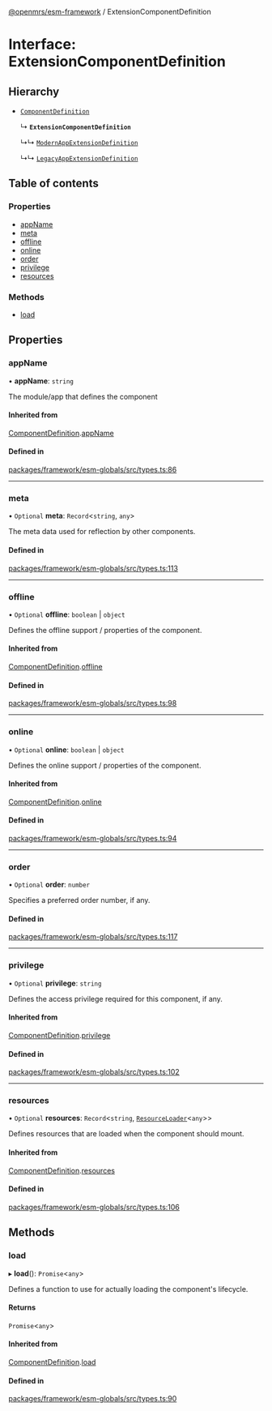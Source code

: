 [@openmrs/esm-framework](../API.md) / ExtensionComponentDefinition

# Interface: ExtensionComponentDefinition

## Hierarchy

- [`ComponentDefinition`](ComponentDefinition.md)

  ↳ **`ExtensionComponentDefinition`**

  ↳↳ [`ModernAppExtensionDefinition`](ModernAppExtensionDefinition.md)

  ↳↳ [`LegacyAppExtensionDefinition`](LegacyAppExtensionDefinition.md)

## Table of contents

### Properties

- [appName](ExtensionComponentDefinition.md#appname)
- [meta](ExtensionComponentDefinition.md#meta)
- [offline](ExtensionComponentDefinition.md#offline)
- [online](ExtensionComponentDefinition.md#online)
- [order](ExtensionComponentDefinition.md#order)
- [privilege](ExtensionComponentDefinition.md#privilege)
- [resources](ExtensionComponentDefinition.md#resources)

### Methods

- [load](ExtensionComponentDefinition.md#load)

## Properties

### appName

• **appName**: `string`

The module/app that defines the component

#### Inherited from

[ComponentDefinition](ComponentDefinition.md).[appName](ComponentDefinition.md#appname)

#### Defined in

[packages/framework/esm-globals/src/types.ts:86](https://github.com/openmrs/openmrs-esm-core/blob/master/packages/framework/esm-globals/src/types.ts#L86)

___

### meta

• `Optional` **meta**: `Record`<`string`, `any`\>

The meta data used for reflection by other components.

#### Defined in

[packages/framework/esm-globals/src/types.ts:113](https://github.com/openmrs/openmrs-esm-core/blob/master/packages/framework/esm-globals/src/types.ts#L113)

___

### offline

• `Optional` **offline**: `boolean` \| `object`

Defines the offline support / properties of the component.

#### Inherited from

[ComponentDefinition](ComponentDefinition.md).[offline](ComponentDefinition.md#offline)

#### Defined in

[packages/framework/esm-globals/src/types.ts:98](https://github.com/openmrs/openmrs-esm-core/blob/master/packages/framework/esm-globals/src/types.ts#L98)

___

### online

• `Optional` **online**: `boolean` \| `object`

Defines the online support / properties of the component.

#### Inherited from

[ComponentDefinition](ComponentDefinition.md).[online](ComponentDefinition.md#online)

#### Defined in

[packages/framework/esm-globals/src/types.ts:94](https://github.com/openmrs/openmrs-esm-core/blob/master/packages/framework/esm-globals/src/types.ts#L94)

___

### order

• `Optional` **order**: `number`

Specifies a preferred order number, if any.

#### Defined in

[packages/framework/esm-globals/src/types.ts:117](https://github.com/openmrs/openmrs-esm-core/blob/master/packages/framework/esm-globals/src/types.ts#L117)

___

### privilege

• `Optional` **privilege**: `string`

Defines the access privilege required for this component, if any.

#### Inherited from

[ComponentDefinition](ComponentDefinition.md).[privilege](ComponentDefinition.md#privilege)

#### Defined in

[packages/framework/esm-globals/src/types.ts:102](https://github.com/openmrs/openmrs-esm-core/blob/master/packages/framework/esm-globals/src/types.ts#L102)

___

### resources

• `Optional` **resources**: `Record`<`string`, [`ResourceLoader`](ResourceLoader.md)<`any`\>\>

Defines resources that are loaded when the component should mount.

#### Inherited from

[ComponentDefinition](ComponentDefinition.md).[resources](ComponentDefinition.md#resources)

#### Defined in

[packages/framework/esm-globals/src/types.ts:106](https://github.com/openmrs/openmrs-esm-core/blob/master/packages/framework/esm-globals/src/types.ts#L106)

## Methods

### load

▸ **load**(): `Promise`<`any`\>

Defines a function to use for actually loading the component's lifecycle.

#### Returns

`Promise`<`any`\>

#### Inherited from

[ComponentDefinition](ComponentDefinition.md).[load](ComponentDefinition.md#load)

#### Defined in

[packages/framework/esm-globals/src/types.ts:90](https://github.com/openmrs/openmrs-esm-core/blob/master/packages/framework/esm-globals/src/types.ts#L90)
